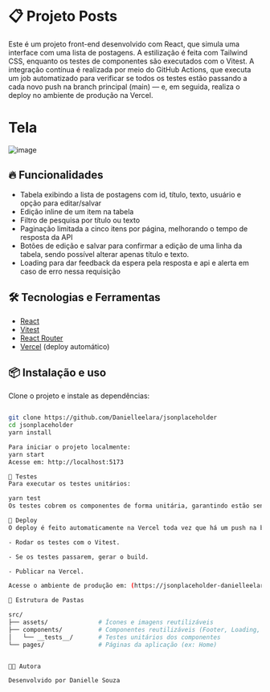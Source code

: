 
# 📋 Projeto Posts

Este é um projeto front-end desenvolvido com React, que simula uma interface com uma lista de postagens. A estilização é feita com Tailwind CSS, enquanto os testes de componentes são executados com o Vitest. A integração contínua é realizada por meio do GitHub Actions, que executa um job automatizado para verificar se todos os testes estão passando a cada novo push na branch principal (main) — e, em seguida, realiza o deploy no ambiente de produção na Vercel.

# Tela

![image](https://github.com/user-attachments/assets/a64fe0ee-2f42-4aa7-b116-ddf77f899b35)


## 🔥 Funcionalidades

- Tabela exibindo a lista de postagens com id, título, texto, usuário e opção para editar/salvar
- Edição inline de um item na tabela
- Filtro de pesquisa por título ou texto
- Paginação limitada a cinco itens por página, melhorando o tempo de resposta da API
- Botões de edição e salvar para confirmar a edição de uma linha da tabela, sendo possível alterar apenas título e texto.
- Loading para dar feedback da espera pela resposta e api e alerta em caso de erro nessa requisição

## 🛠️ Tecnologias e Ferramentas

- [React](https://reactjs.org/)
- [Vitest](https://vitest.dev/)
- [React Router](https://reactrouter.com/)
- [Vercel](https://vercel.com/) (deploy automático)

## 📦 Instalação e uso

Clone o projeto e instale as dependências:

```bash

git clone https://github.com/Danielleelara/jsonplaceholder
cd jsonplaceholder
yarn install

Para iniciar o projeto localmente:
yarn start
Acesse em: http://localhost:5173

🧪 Testes
Para executar os testes unitários:

yarn test
Os testes cobrem os componentes de forma unitária, garantindo estão sendo renderizados corretamente.

🚀 Deploy
O deploy é feito automaticamente na Vercel toda vez que há um push na branch main. O pipeline está configurado para:

- Rodar os testes com o Vitest.

- Se os testes passarem, gerar o build.

- Publicar na Vercel.

Acesse o ambiente de produção em: (https://jsonplaceholder-danielleelaras-projects.vercel.app/)

🧾 Estrutura de Pastas

src/
├── assets/              # Ícones e imagens reutilizáveis
├── components/          # Componentes reutilizáveis (Footer, Loading, NavBar, Pagination, Table)
│   └── __tests__/       # Testes unitários dos componentes
└── pages/               # Páginas da aplicação (ex: Home)


👩‍💻 Autora

Desenvolvido por Danielle Souza

